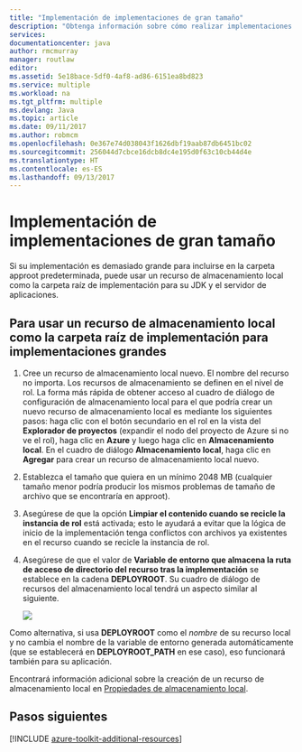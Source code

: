 ```yaml
---
title: "Implementación de implementaciones de gran tamaño"
description: "Obtenga información sobre cómo realizar implementaciones grandes mediante el kit de herramientas de Azure para Eclipse."
services: 
documentationcenter: java
author: rmcmurray
manager: routlaw
editor: 
ms.assetid: 5e18bace-5df0-4af8-ad86-6151ea8bd823
ms.service: multiple
ms.workload: na
ms.tgt_pltfrm: multiple
ms.devlang: Java
ms.topic: article
ms.date: 09/11/2017
ms.author: robmcm
ms.openlocfilehash: 0e367e74d038043f1626dbf19aab87db6451bc02
ms.sourcegitcommit: 256044d7cbce16dcb8dc4e195d0f63c10cb44d4e
ms.translationtype: HT
ms.contentlocale: es-ES
ms.lasthandoff: 09/13/2017
---
```

# <a name="deploying-large-deployments"></a>Implementación de implementaciones de gran tamaño

Si su implementación es demasiado grande para incluirse en la carpeta approot predeterminada, puede usar un recurso de almacenamiento local como la carpeta raíz de implementación para su JDK y el servidor de aplicaciones.

## <a name="to-use-a-local-storage-resource-as-the-deployment-root-folder-for-large-deployments"></a>Para usar un recurso de almacenamiento local como la carpeta raíz de implementación para implementaciones grandes

1. Cree un recurso de almacenamiento local nuevo. El nombre del recurso no importa. Los recursos de almacenamiento se definen en el nivel de rol. La forma más rápida de obtener acceso al cuadro de diálogo de configuración de almacenamiento local para el que podría crear un nuevo recurso de almacenamiento local es mediante los siguientes pasos: haga clic con el botón secundario en el rol en la vista del **Explorador de proyectos** (expandir el nodo del proyecto de Azure si no ve el rol), haga clic en **Azure** y luego haga clic en **Almacenamiento local**. En el cuadro de diálogo **Almacenamiento local**, haga clic en **Agregar** para crear un recurso de almacenamiento local nuevo.

1. Establezca el tamaño que quiera en un mínimo 2048 MB (cualquier tamaño menor podría producir los mismos problemas de tamaño de archivo que se encontraría en approot).

1. Asegúrese de que la opción **Limpiar el contenido cuando se recicle la instancia de rol** está activada; esto le ayudará a evitar que la lógica de inicio de la implementación tenga conflictos con archivos ya existentes en el recurso cuando se recicle la instancia de rol.

1. Asegúrese de que el valor de **Variable de entorno que almacena la ruta de acceso de directorio del recurso tras la implementación** se establece en la cadena **DEPLOYROOT**. Su cuadro de diálogo de recursos del almacenamiento local tendrá un aspecto similar al siguiente.

   ![][ic667943]

Como alternativa, si usa **DEPLOYROOT** como el *nombre* de su recurso local y no cambia el nombre de la variable de entorno generada automáticamente (que se establecerá en **DEPLOYROOT_PATH** en ese caso), eso funcionará también para su aplicación.

Encontrará información adicional sobre la creación de un recurso de almacenamiento local en [Propiedades de almacenamiento local][Local storage properties].

## <a name="next-steps"></a>Pasos siguientes

[!INCLUDE [azure-toolkit-additional-resources](../includes/azure-toolkit-additional-resources.md)]

<!-- URL List -->

[Azure Java Developer Center]: http://go.microsoft.com/fwlink/?LinkID=699547
[Azure Toolkit for Eclipse]: http://go.microsoft.com/fwlink/?LinkID=699529
[Creating a Hello World Application for Azure in Eclipse]: http://go.microsoft.com/fwlink/?LinkID=699533
[Installing the Azure Toolkit for Eclipse]: http://go.microsoft.com/fwlink/?LinkId=699546
[Local storage properties]: http://go.microsoft.com/fwlink/?LinkID=699525#local_storage_properties

<!-- IMG List -->

[ic667943]: media/azure-toolkit-for-eclipse-deploying-large-deployments/ic667943.png

<!-- Legacy MSDN URL = https://msdn.microsoft.com/library/azure/dn268601.aspx -->
